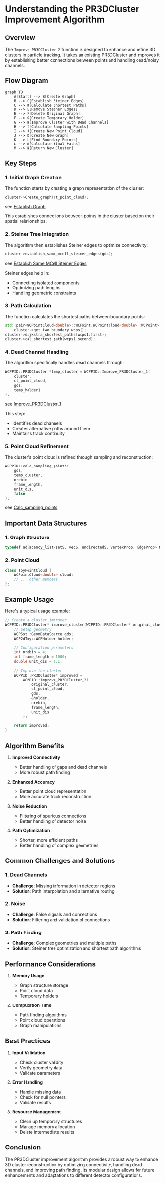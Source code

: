 # Understanding the PR3DCluster Improvement Algorithm

## Overview
The `Improve_PR3DCluster_2` function is designed to enhance and refine 3D clusters in particle tracking. It takes an existing PR3DCluster and improves it by establishing better connections between points and handling dead/noisy channels.

## Flow Diagram
```mermaid
graph TD
    A[Start] --> B[Create Graph]
    B --> C[Establish Steiner Edges]
    C --> D[Calculate Shortest Paths]
    D --> E[Remove Steiner Edges]
    E --> F[Delete Original Graph]
    F --> G[Create Temporary Holder]
    G --> H[Improve Cluster with Dead Channels]
    H --> I[Calculate Sampling Points]
    I --> J[Create New Point Cloud]
    J --> K[Create New Graph]
    K --> L[Find Boundary Points]
    L --> M[Calculate Final Paths]
    M --> N[Return New Cluster]
```

## Key Steps

### 1. Initial Graph Creation
The function starts by creating a graph representation of the cluster:

```cpp
cluster->Create_graph(ct_point_cloud);
```

see [Establish Graph](../graph/create_graph.md)

This establishes connections between points in the cluster based on their spatial relationships.

### 2. Steiner Tree Integration
The algorithm then establishes Steiner edges to optimize connectivity:

```cpp
cluster->establish_same_mcell_steiner_edges(gds);
```
see [Establish Same MCell Steiner Edges](../steiner/establish_same_mcell_steiner_edges.md)


Steiner edges help in:
- Connecting isolated components
- Optimizing path lengths
- Handling geometric constraints

### 3. Path Calculation
The function calculates the shortest paths between boundary points:

```cpp
std::pair<WCPointCloud<double>::WCPoint,WCPointCloud<double>::WCPoint> wcps1 = 
    cluster->get_two_boundary_wcps();
cluster->dijkstra_shortest_paths(wcps1.first);
cluster->cal_shortest_path(wcps1.second);
```

### 4. Dead Channel Handling
The algorithm specifically handles dead channels through:

```cpp
WCPPID::PR3DCluster *temp_cluster = WCPPID::Improve_PR3DCluster_1(
    cluster,
    ct_point_cloud, 
    gds,
    temp_holder1
);
```

see [Improve_PR3DCluster_1](../Improve_PR3DCluster_1.md)


This step:
- Identifies dead channels
- Creates alternative paths around them
- Maintains track continuity

### 5. Point Cloud Refinement
The cluster's point cloud is refined through sampling and reconstruction:

```cpp
WCPPID::calc_sampling_points(
    gds,
    temp_cluster,
    nrebin, 
    frame_length, 
    unit_dis,
    false
);
```
see [Calc_sampling_points](../graph/calc_sampling_points.md)


## Important Data Structures

### 1. Graph Structure
```cpp
typedef adjacency_list<setS, vecS, undirectedS, VertexProp, EdgeProp> MCUGraph;
```

### 2. Point Cloud
```cpp
class ToyPointCloud {
    WCPointCloud<double> cloud;
    // ... other members
};
```

## Example Usage

Here's a typical usage example:

```cpp
// Create a cluster improver
WCPPID::PR3DCluster* improve_cluster(WCPPID::PR3DCluster* original_cluster) {
    // Setup geometry
    WCPSst::GeomDataSource gds;
    WCP2dToy::WCPHolder holder;
    
    // Configuration parameters
    int nrebin = 4;
    int frame_length = 1000;
    double unit_dis = 0.1;
    
    // Improve the cluster
    WCPPID::PR3DCluster* improved = 
        WCPPID::Improve_PR3DCluster_2(
            original_cluster,
            ct_point_cloud,
            gds,
            &holder,
            nrebin,
            frame_length,
            unit_dis
        );
    
    return improved;
}
```

## Algorithm Benefits

1. **Improved Connectivity**
   - Better handling of gaps and dead channels
   - More robust path finding

2. **Enhanced Accuracy**
   - Better point cloud representation
   - More accurate track reconstruction

3. **Noise Reduction**
   - Filtering of spurious connections
   - Better handling of detector noise

4. **Path Optimization**
   - Shorter, more efficient paths
   - Better handling of complex geometries

## Common Challenges and Solutions

### 1. Dead Channels
- **Challenge**: Missing information in detector regions
- **Solution**: Path interpolation and alternative routing

### 2. Noise
- **Challenge**: False signals and connections
- **Solution**: Filtering and validation of connections

### 3. Path Finding
- **Challenge**: Complex geometries and multiple paths
- **Solution**: Steiner tree optimization and shortest path algorithms

## Performance Considerations

1. **Memory Usage**
   - Graph structure storage
   - Point cloud data
   - Temporary holders

2. **Computation Time**
   - Path finding algorithms
   - Point cloud operations
   - Graph manipulations

## Best Practices

1. **Input Validation**
   - Check cluster validity
   - Verify geometry data
   - Validate parameters

2. **Error Handling**
   - Handle missing data
   - Check for null pointers
   - Validate results

3. **Resource Management**
   - Clean up temporary structures
   - Manage memory allocation
   - Delete intermediate results

## Conclusion
The PR3DCluster improvement algorithm provides a robust way to enhance 3D cluster reconstruction by optimizing connectivity, handling dead channels, and improving path finding. Its modular design allows for future enhancements and adaptations to different detector configurations.